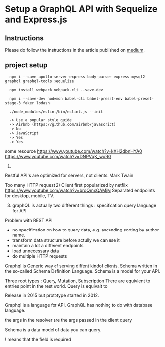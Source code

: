 # Setup a GraphQL API with Sequelize and Express.js

## Instructions
Please do follow the instructions in the article published on [medium](https://medium.com/infocentric).


## project setup
```
  npm i --save apollo-server-express body-parser express mysql2 graphql graphql-tools sequelize

  npm install webpack webpack-cli --save-dev

  npm i --save-dev nodemon babel-cli babel-preset-env babel-preset-stage-3 faker lodash

  ./node_modules/eslint/bin/eslint.js --init
  
  -> Use a popular style guide
  -> Airbnb (https://github.com/airbnb/javascript)
  -> No
  -> JavaScript
  -> Yes
  -> Yes

```


some resource
https://www.youtube.com/watch?v=kXH2dbnHYA0
https://www.youtube.com/watch?v=DNPVqK_woRQ


1)
Restful API's are optimized for servers, not clients. Mark Twain

Too many HTTP request
2) Client first popularized by netfilx
https://www.youtube.com/watch?v=broQmxQAMjM
Separated endpoints for desktop, mobile, TV.

3) graphQL is actually two different things :
  specification
  query language for API



Problem with REST API

* no specification on how to query data, e.g. ascending sorting by author name.
* transform data structure before actully we can use it
* maintain a lot a different endpoints
* load unnecessary data
* do multiple HTTP requests

Graphql is Generic way of serving diffent kindof clients.
Schema written in the so-called Schema Definition Language. Schema is a model for your API.

Three root types : Query, Mutation, Subscription
There are equivlent to entries point in the rest world. 
Query is equivalt to 

Release in 2015 but prototype started in 2012.

Graphql is a language for API. GraphQL has nothing to do with database language.

the args in the resolver are the args passed in the client query

Schema is a data model of data you can query.

! means that the field is required
